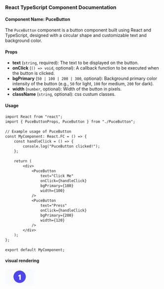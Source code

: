 ### React TypeScript Component Documentation

#### Component Name: PuceButton

The `PuceButton` component is a button component built using React and TypeScript, designed with a circular shape and customizable text and background color.

#### Props

- **text** (`string`, required): The text to be displayed on the button.
- **onClick** (`() => void`, optional): A callback function to be executed when the button is clicked.
- **bgPrimary** (`50 | 100 | 200 | 300`, optional): Background primary color intensity of the button (e.g., `50` for light, `100` for medium, `200` for dark).
- **width** (`number`, optional): Width of the button in pixels.
- **className** (`string`, optional): css custum classes.

#### Usage

```tsx
import React from "react";
import { PuceButtonProps, PuceButton } from "./PuceButton";

// Example usage of PuceButton
const MyComponent: React.FC = () => {
    const handleClick = () => {
        console.log("PuceButton clicked!");
    };

    return (
        <div>
            <PuceButton
                text="Click Me"
                onClick={handleClick}
                bgPrimary={100}
                width={100}
            />
            <PuceButton
                text="Press"
                onClick={handleClick}
                bgPrimary={200}
                width={120}
            />
        </div>
    );
};

export default MyComponent;
```

#### visual rendering

![Exemple visuel du bouton PuceButton](PuceButton.png)